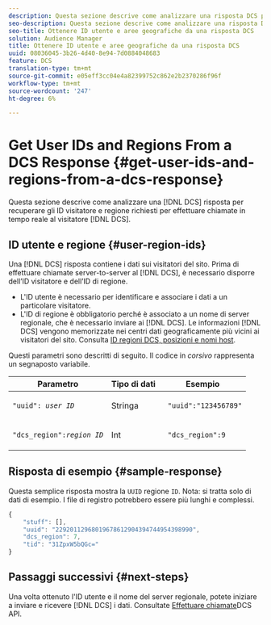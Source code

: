 ```yaml
---
description: Questa sezione descrive come analizzare una risposta DCS per recuperare gli ID visitatore e regione richiesti per effettuare chiamate in tempo reale al DCS.
seo-description: Questa sezione descrive come analizzare una risposta DCS per recuperare gli ID visitatore e regione richiesti per effettuare chiamate in tempo reale al DCS.
seo-title: Ottenere ID utente e aree geografiche da una risposta DCS
solution: Audience Manager
title: Ottenere ID utente e aree geografiche da una risposta DCS
uuid: 08036045-3b26-4d40-8e94-7d0884048683
feature: DCS
translation-type: tm+mt
source-git-commit: e05eff3cc04e4a82399752c862e2b2370286f96f
workflow-type: tm+mt
source-wordcount: '247'
ht-degree: 6%

---
```



# Get User IDs and Regions From a DCS Response {#get-user-ids-and-regions-from-a-dcs-response}

Questa sezione descrive come analizzare una [!DNL DCS] risposta per recuperare gli ID visitatore e regione richiesti per effettuare chiamate in tempo reale al visitatore [!DNL DCS].

## ID utente e regione {#user-region-ids}

Una [!DNL DCS] risposta contiene i dati sui visitatori del sito. Prima di effettuare chiamate server-to-server al [!DNL DCS], è necessario disporre dell’ID visitatore e dell’ID di regione.

* L&#39;ID utente è necessario per identificare e associare i dati a un particolare visitatore.
* L&#39;ID di regione è obbligatorio perché è associato a un nome di server regionale, che è necessario inviare ai [!DNL DCS]. Le informazioni [!DNL DCS] vengono memorizzate nei centri dati geograficamente più vicini ai visitatori del sito. Consulta [ID regioni DCS, posizioni e nomi host](../../../api/dcs-intro/dcs-api-reference/dcs-regions.md).

Questi parametri sono descritti di seguito. Il codice in *corsivo* rappresenta un segnaposto variabile.

<table id="table_822C02D5978348DCB7153001882D397C"> 
 <thead> 
  <tr> 
   <th colname="col1" class="entry"> Parametro </th> 
   <th colname="col2" class="entry"> Tipo di dati </th> 
   <th colname="col3" class="entry"> Esempio  </th> 
  </tr> 
 </thead>
 <tbody> 
  <tr> 
   <td colname="col1"> <p><code>"uuid": <i>user ID</i></code> </p> </td> 
   <td colname="col2"> <p>Stringa </p> </td> 
   <td colname="col3"> <p> <code> "uuid":"123456789"</code> </p> </td> 
  </tr> 
  <tr> 
   <td colname="col1"> <p><code>"dcs_region":<i>region ID</i></code> </p> </td> 
   <td colname="col2"> <p>Int </p> </td> 
   <td colname="col3"> <p> <code> "dcs_region":9</code> </p> </td> 
  </tr> 
 </tbody> 
</table>

## Risposta di esempio {#sample-response}

Questa semplice risposta mostra la `UUID` regione `ID`. Nota: si tratta solo di dati di esempio. I file di registro potrebbero essere più lunghi e complessi.

```js
{
    "stuff": [],
    "uuid": "22920112968019678612904394744954398990",
    "dcs_region": 7,
    "tid": "31ZpxW5bQGc="
}
```

## Passaggi successivi {#next-steps}

Una volta ottenuto l&#39;ID utente e il nome del server regionale, potete iniziare a inviare e ricevere [!DNL DCS] i dati. Consultate [Effettuare chiamate](../../../api/dcs-intro/dcs-s2s/dcs-s2s-calls.md)DCS API.
